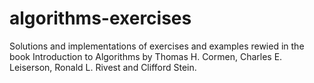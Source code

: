 # algorithms-exercises
Solutions and implementations of exercises and examples rewied in the book Introduction to Algorithms by Thomas H. Cormen, Charles E. Leiserson, Ronald L. Rivest and Clifford Stein.
